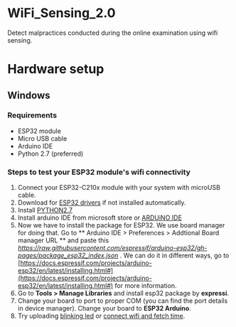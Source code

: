 # WiFi_Sensing_2.0
Detect malpractices conducted during the online examination using wifi sensing. 

# Hardware setup

## Windows

### Requirements

- ESP32 module
- Micro USB cable
- Arduino IDE
- Python 2.7 (preferred)

### Steps to test your ESP32 module's wifi connectivity
1. Connect your ESP32-C210x module with your system with microUSB cable.
2. Download for [ESP32 drivers](https://www.silabs.com/developers/usb-to-uart-bridge-vcp-drivers) if not installed automatically.
3. Install [PYTHON2.7](https://www.python.org/download/releases/2.7/)
4. Install arduino IDE from microsoft store or [ARDUiNO IDE](https://www.arduino.cc/en/software)
5. Now we have to install the package for ESP32. We use board manager for doing that. Go to ** Arduino IDE > Preferences > Addtional Board manager URL ** and paste this *https://raw.githubusercontent.com/espressif/arduino-esp32/gh-pages/package_esp32_index.json* . We can do it in different ways, go to [https://docs.espressif.com/projects/arduino-esp32/en/latest/installing.html#](https://docs.espressif.com/projects/arduino-esp32/en/latest/installing.html#) for more information.
6. Go to **Tools > Manage Libraries** and install esp32 package by **expressi**. 
7. Change your board to port to proper COM (you can find the port details in device manager). Change your board to **ESP32 Arduino**.
8. Try uploading [blinking led](examples/led_light.h) or [connect wifi and fetch time](examples/wifiBasic.h).


